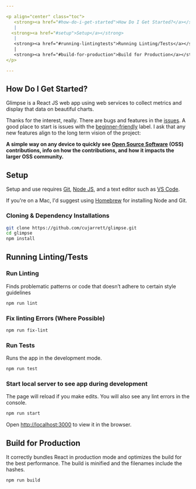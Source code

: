 ```yaml
---

<p align="center" class="toc">
   <strong><a href="#how-do-i-get-started">How Do I Get Started?</a></strong>
   |
  <strong><a href="#setup">Setup</a></strong>
   |
   <strong><a href="#running-lintingtests">Running Linting/Tests</a></strong>
   |
   <strong><a href="#build-for-production">Build for Production</a></strong>
</p>

---
```


## How Do I Get Started?
Glimpse is a React JS web app using web services to collect metrics and display that data on
beautiful charts.

Thanks for the interest, really. There are bugs and features in the [issues](https://github.com/cujarrett/glimpse/issues).
A good place to start is issues with the [beginner-friendly](https://github.com/cujarrett/glimpse/issues?q=is%3Aissue+is%3Aopen+label%3Abeginner-friendly)
label. I ask that any new features align to the long term vision of the project:

**A simple way on any device to quickly see [Open Source Software](https://en.wikipedia.org/wiki/Open-source_software)
(OSS) contributions, info on how the contributions, and how it impacts the larger OSS community.**

## Setup
Setup and use requires [Git](https://git-scm.com/),
[Node JS](https://nodejs.org/en/), and a text editor such as
[VS Code](https://code.visualstudio.com/).

If you're on a Mac, I'd suggest using [Homebrew](https://brew.sh/) for installing Node and Git.

### Cloning & Dependency Installations
```sh
git clone https://github.com/cujarrett/glimpse.git
cd glimpse
npm install
```

## Running Linting/Tests

### Run Linting
Finds problematic patterns or code that doesn’t adhere to certain style guidelines
```sh
npm run lint
```

### Fix linting Errors (Where Possible)
```sh
npm run fix-lint
```

### Run Tests
Runs the app in the development mode.
```sh
npm run test
```

### Start local server to see app during development
The page will reload if you make edits. You will also see any lint errors in the console.
```sh
npm run start
```
Open [http://localhost:3000](http://localhost:3000) to view it in the browser.

## Build for Production
It correctly bundles React in production mode and optimizes the build for the best performance.
The build is minified and the filenames include the hashes.
```sh
npm run build
```

